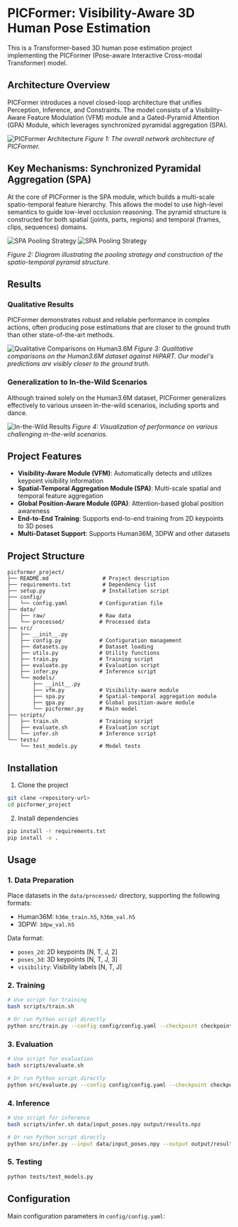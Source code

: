 # PICFormer: Visibility-Aware 3D Human Pose Estimation

This is a Transformer-based 3D human pose estimation project implementing the PICFormer (Pose-aware Interactive Cross-modal Transformer) model.

## Architecture Overview

PICFormer introduces a novel closed-loop architecture that unifies Perception, Inference, and Constraints. The model consists of a Visibility-Aware Feature Modulation (VFM) module and a Gated-Pyramid Attention (GPA) Module, which leverages synchronized pyramidal aggregation (SPA).

![PICFormer Architecture](figure/flow_chart_new_2.png)
*Figure 1: The overall network architecture of PICFormer.*

## Key Mechanisms: Synchronized Pyramidal Aggregation (SPA)

At the core of PICFormer is the SPA module, which builds a multi-scale spatio-temporal feature hierarchy. This allows the model to use high-level semantics to guide low-level occlusion reasoning. The pyramid structure is constructed for both spatial (joints, parts, regions) and temporal (frames, clips, sequences) domains.

![SPA Pooling Strategy](figure/spatial.png)
![SPA Pooling Strategy](figure/temporal.png)

*Figure 2: Diagram illustrating the pooling strategy and construction of the spatio-temporal pyramid structure.*


## Results

### Qualitative Results

PICFormer demonstrates robust and reliable performance in complex actions, often producing pose estimations that are closer to the ground truth than other state-of-the-art methods.

![Qualitative Comparisons on Human3.6M](figure/compare.png)
*Figure 3: Qualitative comparisons on the Human3.6M dataset against HiPART. Our model's predictions are visibly closer to the ground truth.*

### Generalization to In-the-Wild Scenarios

Although trained solely on the Human3.6M dataset, PICFormer generalizes effectively to various unseen in-the-wild scenarios, including sports and dance.

![In-the-Wild Results](figure/reality.png)
*Figure 4: Visualization of performance on various challenging in-the-wild scenarios.*


## Project Features

- **Visibility-Aware Module (VFM)**: Automatically detects and utilizes keypoint visibility information
- **Spatial-Temporal Aggregation Module (SPA)**: Multi-scale spatial and temporal feature aggregation
- **Global Position-Aware Module (GPA)**: Attention-based global position awareness
- **End-to-End Training**: Supports end-to-end training from 2D keypoints to 3D poses
- **Multi-Dataset Support**: Supports Human36M, 3DPW and other datasets

## Project Structure

```
picformer_project/
├── README.md                 # Project description
├── requirements.txt          # Dependency list
├── setup.py                  # Installation script
├── config/
│   └── config.yaml          # Configuration file
├── data/
│   ├── raw/                 # Raw data
│   └── processed/           # Processed data
├── src/
│   ├── __init__.py
│   ├── config.py            # Configuration management
│   ├── datasets.py          # Dataset loading
│   ├── utils.py             # Utility functions
│   ├── train.py             # Training script
│   ├── evaluate.py          # Evaluation script
│   ├── infer.py             # Inference script
│   └── models/
│       ├── __init__.py
│       ├── vfm.py           # Visibility-aware module
│       ├── spa.py           # Spatial-temporal aggregation module
│       ├── gpa.py           # Global position-aware module
│       └── picformer.py     # Main model
├── scripts/
│   ├── train.sh             # Training script
│   ├── evaluate.sh          # Evaluation script
│   └── infer.sh             # Inference script
└── tests/
    └── test_models.py       # Model tests
```

## Installation

1. Clone the project
```bash
git clone <repository-url>
cd picformer_project
```

2. Install dependencies
```bash
pip install -r requirements.txt
pip install -e .
```

## Usage

### 1. Data Preparation

Place datasets in the `data/processed/` directory, supporting the following formats:
- Human36M: `h36m_train.h5`, `h36m_val.h5`
- 3DPW: `3dpw_val.h5`

Data format:
- `poses_2d`: 2D keypoints [N, T, J, 2]
- `poses_3d`: 3D keypoints [N, T, J, 3]
- `visibility`: Visibility labels [N, T, J]

### 2. Training

```bash
# Use script for training
bash scripts/train.sh

# Or run Python script directly
python src/train.py --config config/config.yaml --checkpoint checkpoint
```

### 3. Evaluation

```bash
# Use script for evaluation
bash scripts/evaluate.sh

# Or run Python script directly
python src/evaluate.py --config config/config.yaml --checkpoint checkpoint
```

### 4. Inference

```bash
# Use script for inference
bash scripts/infer.sh data/input_poses.npy output/results.npz

# Or run Python script directly
python src/infer.py --input data/input_poses.npy --output output/results.npz --checkpoint checkpoint/best.pth
```

### 5. Testing

```bash
python tests/test_models.py
```



## Configuration

Main configuration parameters in `config/config.yaml`:

